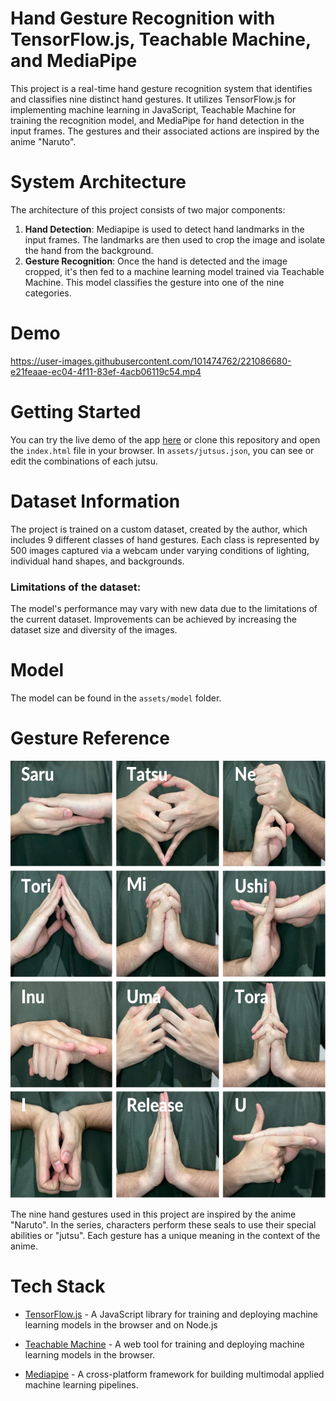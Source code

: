 # Hand Gesture Recognition with TensorFlow.js, Teachable Machine, and MediaPipe
This project is a real-time hand gesture recognition system that identifies and classifies nine distinct hand gestures. It utilizes TensorFlow.js for implementing machine learning in JavaScript, Teachable Machine for training the recognition model, and MediaPipe for hand detection in the input frames. The gestures and their associated actions are inspired by the anime "Naruto".

# System Architecture
The architecture of this project consists of two major components:

1. **Hand Detection**: Mediapipe is used to detect hand landmarks in the input frames. The landmarks are then used to crop the image and isolate the hand from the background.
2. **Gesture Recognition**: Once the hand is detected and the image cropped, it's then fed to a machine learning model trained via Teachable Machine. This model classifies the gesture into one of the nine categories.

# Demo
https://user-images.githubusercontent.com/101474762/221086680-e21feaae-ec04-4f11-83ef-4acb06119c54.mp4

# Getting Started
You can try the live demo of the app [here](https://ben-tiki.github.io/naruto-handseal-recognition/) or clone this repository and open the `index.html` file in your browser. In `assets/jutsus.json`, you can see or edit the combinations of each jutsu.

# Dataset Information
The project is trained on a custom dataset, created by the author, which includes 9 different classes of hand gestures. Each class is represented by 500 images captured via a webcam under varying conditions of lighting, individual hand shapes, and backgrounds.

### Limitations of the dataset:
The model's performance may vary with new data due to the limitations of the current dataset. Improvements can be achieved by increasing the dataset size and diversity of the images.

# Model 
The model can be found in the `assets/model` folder. 

# Gesture Reference
<p align="center">
  <img src="assets/img/handsigns.png" width="600" height="700" alt="Hand Seals"/>
</p>

The nine hand gestures used in this project are inspired by the anime "Naruto". In the series, characters perform these seals to use their special abilities or "jutsu". Each gesture has a unique meaning in the context of the anime.

# Tech Stack
- [TensorFlow.js](https://www.tensorflow.org/js) - A JavaScript library for training and deploying machine learning models in the browser and on Node.js

- [Teachable Machine](https://teachablemachine.withgoogle.com/) - A web tool for training and deploying machine learning models in the browser.

- [Mediapipe](https://developers.google.com/mediapipe) - A cross-platform framework for building multimodal applied machine learning pipelines.